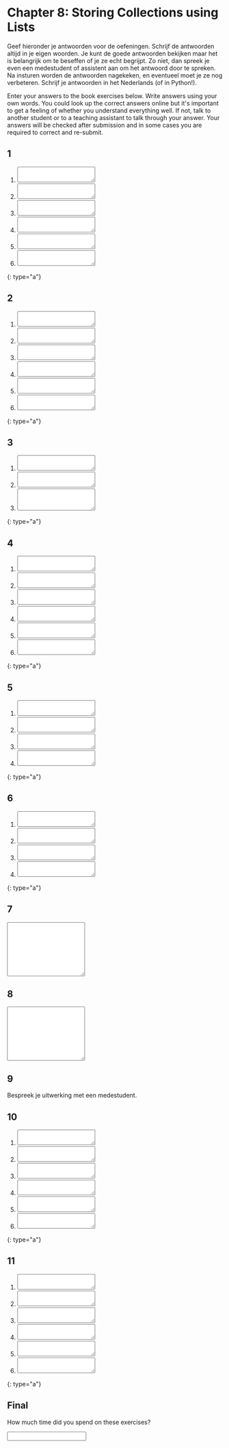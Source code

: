 # Chapter 8: Storing Collections using Lists

Geef hieronder je antwoorden voor de oefeningen. Schrijf de antwoorden altijd in je eigen woorden. Je kunt de goede antwoorden bekijken maar het is belangrijk om te beseffen of je ze echt begrijpt. Zo niet, dan spreek je even een medestudent of assistent aan om het antwoord door te spreken. Na insturen worden de antwoorden nagekeken, en eventueel moet je ze nog verbeteren. Schrijf je antwoorden in het Nederlands (of in Python!).

Enter your answers to the book exercises below. Write answers using your own words. You could look up the correct answers online but it's important to get a feeling of whether you understand everything well. If not, talk to another student or to a teaching assistant to talk through your answer. Your answers will be checked after submission and in some cases you are required to correct and re-submit.

## 1

1. <textarea name="form[q1a]" rows="2" required></textarea>
1. <textarea name="form[q1b]" rows="2" required></textarea>
1. <textarea name="form[q1c]" rows="2" required></textarea>
1. <textarea name="form[q1d]" rows="2" required></textarea>
1. <textarea name="form[q1e]" rows="2" required></textarea>
1. <textarea name="form[q1f]" rows="2" required></textarea>
{: type="a"}

## 2

1. <textarea name="form[q2a]" rows="2" required></textarea>
1. <textarea name="form[q2b]" rows="2" required></textarea>
1. <textarea name="form[q2c]" rows="2" required></textarea>
1. <textarea name="form[q2d]" rows="2" required></textarea>
1. <textarea name="form[q2e]" rows="2" required></textarea>
1. <textarea name="form[q2f]" rows="2" required></textarea>
{: type="a"}

## 3

1. <textarea name="form[q3a]" rows="2" required></textarea>
1. <textarea name="form[q3b]" rows="2" required></textarea>
1. <textarea name="form[q3c]" rows="3" required></textarea>
{: type="a"}

## 4

1. <textarea name="form[q4a]" rows="2" required></textarea>
1. <textarea name="form[q4b]" rows="2" required></textarea>
1. <textarea name="form[q4c]" rows="2" required></textarea>
1. <textarea name="form[q4d]" rows="2" required></textarea>
1. <textarea name="form[q4e]" rows="2" required></textarea>
1. <textarea name="form[q4f]" rows="2" required></textarea>
{: type="a"}

## 5

1. <textarea name="form[q5a]" rows="2" required></textarea>
1. <textarea name="form[q5b]" rows="2" required></textarea>
1. <textarea name="form[q5c]" rows="2" required></textarea>
1. <textarea name="form[q5d]" rows="2" required></textarea>
{: type="a"}

## 6

1. <textarea name="form[q6a]" rows="2" required></textarea>
1. <textarea name="form[q6b]" rows="2" required></textarea>
1. <textarea name="form[q6c]" rows="2" required></textarea>
1. <textarea name="form[q6d]" rows="2" required></textarea>
{: type="a"}

## 7

<textarea name="form[q7]" rows="8" required></textarea>

## 8

<textarea name="form[q8]" rows="8" required></textarea>

## 9

Bespreek je uitwerking met een medestudent.

## 10

1. <textarea name="form[q10a]" rows="2" required></textarea>
1. <textarea name="form[q10b]" rows="2" required></textarea>
1. <textarea name="form[q10c]" rows="2" required></textarea>
1. <textarea name="form[q10d]" rows="2" required></textarea>
1. <textarea name="form[q10e]" rows="2" required></textarea>
1. <textarea name="form[q10f]" rows="2" required></textarea>
{: type="a"}

## 11

1. <textarea name="form[q11a]" rows="2" required></textarea>
1. <textarea name="form[q11b]" rows="2" required></textarea>
1. <textarea name="form[q11c]" rows="2" required></textarea>
1. <textarea name="form[q11d]" rows="2" required></textarea>
1. <textarea name="form[q11e]" rows="2" required></textarea>
1. <textarea name="form[q11f]" rows="2" required></textarea>
{: type="a"}

## Final

How much time did you spend on these exercises?

<input name="form[qTime]" type="text" required>
